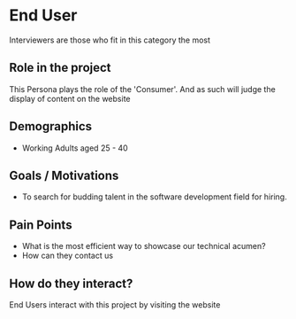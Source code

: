 # End User

Interviewers are those who fit in this category the most

## Role in the project

This Persona plays the role of the 'Consumer'. And as such will judge the display of content on the website

## Demographics

- Working Adults aged 25 - 40

## Goals / Motivations

- To search for budding talent in the software development field for hiring.

## Pain Points

- What is the most efficient way to showcase our technical acumen?
- How can they contact us

## How do they interact?

End Users interact with this project by visiting the website
